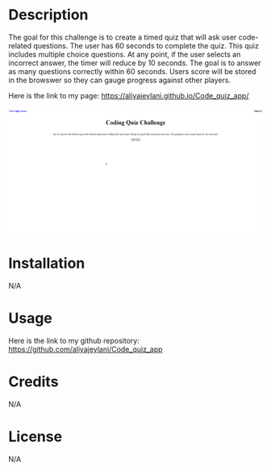 
# Description

The goal for this challenge is to create a timed quiz that will ask user code-related questions. The user has 60 seconds to complete the quiz. This quiz includes multiple choice questions. At any point, if the user selects an incorrect answer, the timer will reduce by 10 seconds. The goal is to answer as many questions correctly within 60 seconds. Users score will be stored in the browswer so they can gauge progress against other players. 

Here is the link to my page: https://aliyajeylani.github.io/Code_quiz_app/

![image of webpage](2023-01-09_22-44-58.png)

# Installation

N/A

# Usage

Here is the link to my github repository: https://github.com/aliyajeylani/Code_quiz_app


# Credits

N/A

# License 

N/A
